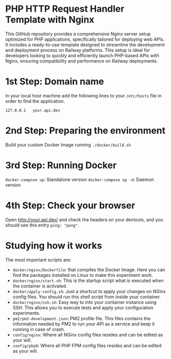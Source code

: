 # PHP HTTP Request Handler Template with Nginx
This GitHub repository provides a comprehensive Nginx server setup optimized for PHP applications, specifically tailored for deploying web APIs. It includes a ready-to-use template designed to streamline the development and deployment process on Railway platforms. This setup is ideal for developers looking to quickly and efficiently launch PHP-based APIs with Nginx, ensuring compatibility and performance on Railway deployments.

# 1st Step: Domain name
In your local host machine add the following lines to your `/etc/hosts` file in order to find the application.
```
127.0.0.1   your.api.dev
```

# 2nd Step: Preparing the environment
Build your custom Docker Image running `./docker/build.sh`

# 3rd Step: Running Docker
`docker-compose up`: Standalone version
`docker-compose up -d`: Daemon version

# 4th Step: Check your browser
Open http://your.api.dev/ and check the headers on your devtools, and you should see this entry `ping: "pong"`.

# Studying how it works
The most important scripts are:
- `docker/nginx/Dockerfile`: that compiles the Docker Image. Here you can find the packages installed on Linux to make
  this experiment work.
- `docker/nginx/start.sh`: This is the startup script what is executed when the container is activated.
- `docker/apply-config.sh`: Just a shortcut to apply your changes on NGinx config files. You should run this shell script
  from inside your container.
- `docker/nginx/ssh.sh`: Easy way to into your container instance using SSH. This allows you to execute tests and apply
  your configuration experiments.
- `pm2/pm2-development.json`: PM2 profile file. This files contains the information needed by PM2 to run your API as a
  service and keep it running in case of crash.
- `config/nginx`: Where all NGinx config files resides and can be edited as your will.
- `config/php8`: Where all PHP FPM config files resides and can be edited as your will.
